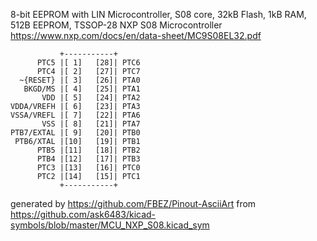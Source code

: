 8-bit EEPROM with LIN Microcontroller, S08 core, 32kB Flash, 1kB RAM, 512B EEPROM, TSSOP-28
NXP S08 Microcontroller
https://www.nxp.com/docs/en/data-sheet/MC9S08EL32.pdf


	           +-----------+
	      PTC5 |[ 1]   [28]| PTC6
	      PTC4 |[ 2]   [27]| PTC7
	  ~{RESET} |[ 3]   [26]| PTA0
	   BKGD/MS |[ 4]   [25]| PTA1
	       VDD |[ 5]   [24]| PTA2
	VDDA/VREFH |[ 6]   [23]| PTA3
	VSSA/VREFL |[ 7]   [22]| PTA6
	       VSS |[ 8]   [21]| PTA7
	PTB7/EXTAL |[ 9]   [20]| PTB0
	 PTB6/XTAL |[10]   [19]| PTB1
	      PTB5 |[11]   [18]| PTB2
	      PTB4 |[12]   [17]| PTB3
	      PTC3 |[13]   [16]| PTC0
	      PTC2 |[14]   [15]| PTC1
	           +-----------+


generated by https://github.com/FBEZ/Pinout-AsciiArt from https://github.com/ask6483/kicad-symbols/blob/master/MCU_NXP_S08.kicad_sym